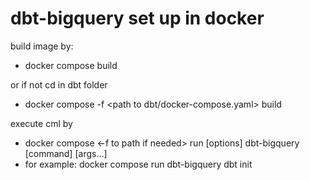 # dbt-bigquery set up in docker

build image by:
- docker compose build

or if not cd in dbt folder 
- docker compose -f \<path to dbt/docker-compose.yaml\> build

execute cml by
- docker compose \<-f to path if needed\> run [options] dbt-bigquery [command] [args...]
- for example: docker compose run dbt-bigquery dbt init

